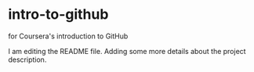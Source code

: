 # intro-to-github
for Coursera's introduction to GitHub

I am editing the README file. Adding some more details about the project description.
